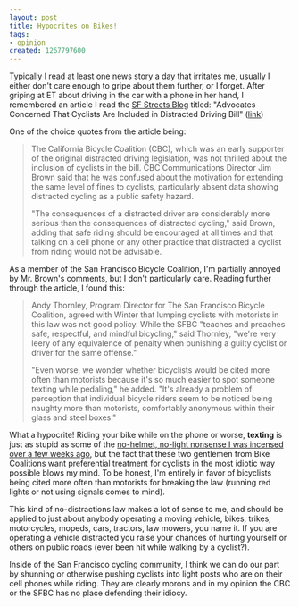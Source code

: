 ```yaml
--- 
layout: post
title: Hypocrites on Bikes!
tags: 
- opinion
created: 1267797600
---
```

Typically I read at least one news story a day that irritates me, usually I either don't care enough to gripe about them further, or I forget. After griping at ET about driving in the car with a phone in her hand, I remembered an article I read the [SF Streets Blog](http://sf.streetsblog.org) titled: "Advocates Concerned That Cyclists Are Included in Distracted Driving Bill" ([link](http://sf.streetsblog.org/2010/03/03/advocates-concerned-that-cyclists-are-included-in-distracted-driving-bill/))

One of the choice quotes from the article being:

> The California Bicycle Coalition (CBC), which was an early supporter of the original distracted driving legislation, was not thrilled about the inclusion of cyclists in the bill. CBC Communications Director Jim Brown said that he was confused about the motivation for extending the same level of fines to cyclists, particularly absent data showing distracted cycling as a public safety hazard. 
>
> "The consequences of a distracted driver are considerably more serious than the consequences of distracted cycling," said Brown, adding that safe riding should be encouraged at all times and that talking on a cell phone or any other practice that distracted a cyclist from riding would not be advisable.

As a member of the San Francisco Bicycle Coalition, I'm partially annoyed by Mr. Brown's comments, but I don't particularly care. Reading further through the article, I found this:

> Andy Thornley, Program Director for The San Francisco Bicycle Coalition, agreed with Winter that lumping cyclists with motorists in this law was not good policy. While the SFBC "teaches and preaches safe, respectful, and mindful bicycling," said Thornley, "we're very leery of any equivalence of penalty when punishing a guilty cyclist or driver for the same offense."
>
> "Even worse, we wonder whether bicyclists would be cited more often than motorists because it's so much easier to spot someone texting while pedaling," he added. "It's already a problem of perception that individual bicycle riders seem to be noticed being naughty more than motorists, comfortably anonymous within their glass and steel boxes."

What a hypocrite! Riding your bike while on the phone or worse, **texting** is just as stupid as some of the [no-helmet, no-light nonsense I was incensed over a few weeks ago](http://unethicalblogger.com/posts/2010/02/i_hope_you_bump_your_head), but the fact that these two gentlemen from Bike Coalitions want preferential treatment for cyclists in the most idiotic way possible blows my mind. To be honest, I'm entirely in favor of bicyclists being cited more often than motorists for breaking the law (running red lights or not using signals comes to mind). 

This kind of no-distractions law makes a lot of sense to me, and should be applied to just about anybody operating a moving vehicle, bikes, trikes, motorcycles, mopeds, cars, tractors, law mowers, you name it. If you are operating a vehicle distracted you raise your chances of hurting yourself or others on public roads (ever been hit while walking by a cyclist?).

Inside of the San Francisco cycling community, I think we can do our part by shunning or otherwise pushing cyclists into light posts who are on their cell phones while riding. They are clearly morons and in my opinion the CBC or the SFBC has no place defending their idiocy.
<!--break-->
